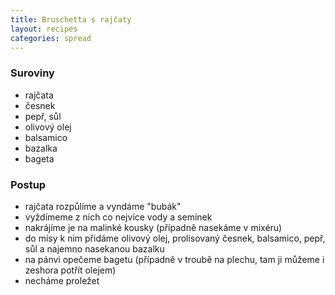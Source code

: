 ```yaml
---
title: Bruschetta s rajčaty
layout: recipes
categories: spread
---
```


### Suroviny
- rajčata
- česnek
- pepř, sůl
- olivový olej
- balsamico
- bazalka
- bageta

### Postup

- rajčata rozpůlíme a vyndáme "bubák"
- vyždímeme z nich co nejvíce vody a semínek
- nakrájíme je na malinké kousky (případně nasekáme v mixéru)
- do mísy k nim přidáme olivový olej, prolisovaný česnek, balsamico, pepř, sůl a najemno nasekanou bazalku
- na pánvi opečeme bagetu (případně v troubě na plechu, tam ji můžeme i zeshora potřít olejem)
- necháme proležet
